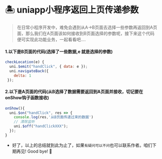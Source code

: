 

# :desert_island: uniapp小程序返回上页传递参数



>在日常小程序开发中，难免会遇到从A->B页面去选择一些参数再返回到A页面，那么我们在A页面该如何接收到B页面选择的参数呢，接下来这个代码便可实现此功能业务，一起看看吧....



#### 1.以下是B页面的代码(选择了一些数据,e 就是选择的参数)
```javascript
checkLocation(e) {
  uni.$emit("handClick", { data: e });
  uni.navigateBack({
    delta: 1
 });

```


#### 2.以下是A页面的代码(从B选择了数据需要返回到A页面并接收，切记要在onShow钩子函数接收)

```javascript
onShow(){
  uni.$on("handClick", res => {
    console.log(res,'从B页面传递过来的数据')
    // 清除监听
    uni.$off("handClickXXX");
  });
}
```




* 好了，以上的总结就到此为止了，如果`有疑问可以不问`也可以联系作者。咱们下期再见! Good bye! 🌸